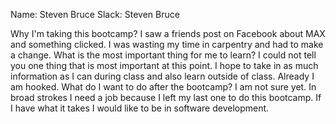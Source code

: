 Name: Steven Bruce
Slack: Steven Bruce

Why I'm taking this bootcamp?
I saw a friends post on Facebook about MAX and something clicked. I was wasting my time in carpentry and had to make a change.
What is the most important thing for me to learn?
I could not tell you one thing that is most important at this point. I hope to take in as much information as I can during class and also learn outside of class. Already I am hooked.
What do I want to do after the bootcamp?
I am not sure yet. In broad strokes I need a job because I left my last one to do this bootcamp. If I have what it takes I would like to be in software development.